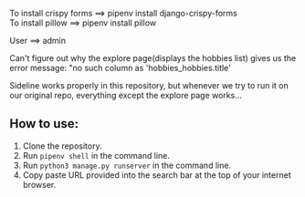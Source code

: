 To install crispy forms ==> pipenv install django-crispy-forms  
To install pillow       ==> pipenv install pillow

User ==> admin

Can't figure out why the explore page(displays the hobbies list) gives us the error message: "no such column as 'hobbies_hobbies.title'

Sideline works properly in this repository, but whenever we try to run it on our original repo, everything except the explore page works...

## How to use:
1. Clone the repository.
2. Run ```pipenv shell``` in the command line.
3. Run ```python3 manage.py runserver``` in the command line.
4. Copy paste URL provided into the search bar at the top of your internet browser.
